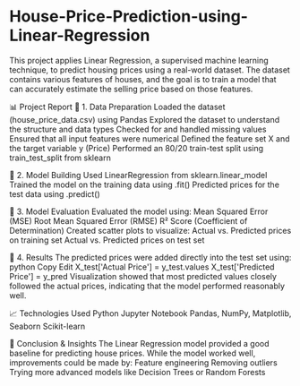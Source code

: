# House-Price-Prediction-using-Linear-Regression
This project applies Linear Regression, a supervised machine learning technique, to predict housing prices using a real-world dataset. The dataset contains various features of houses, and the goal is to train a model that can accurately estimate the selling price based on those features.

📊 Project Report
🔹 1. Data Preparation
Loaded the dataset (house_price_data.csv) using Pandas
Explored the dataset to understand the structure and data types
Checked for and handled missing values
Ensured that all input features were numerical
Defined the feature set X and the target variable y (Price)
Performed an 80/20 train-test split using train_test_split from sklearn

🔹 2. Model Building
Used LinearRegression from sklearn.linear_model
Trained the model on the training data using .fit()
Predicted prices for the test data using .predict()

🔹 3. Model Evaluation
Evaluated the model using:
Mean Squared Error (MSE)
Root Mean Squared Error (RMSE)
R² Score (Coefficient of Determination)
Created scatter plots to visualize:
Actual vs. Predicted prices on training set
Actual vs. Predicted prices on test set

🔹 4. Results
The predicted prices were added directly into the test set using:
python
Copy
Edit
X_test['Actual Price'] = y_test.values
X_test['Predicted Price'] = y_pred
Visualization showed that most predicted values closely followed the actual prices, indicating that the model performed reasonably well.

📈 Technologies Used
Python
Jupyter Notebook
Pandas, NumPy, Matplotlib, Seaborn
Scikit-learn

🧠 Conclusion & Insights
The Linear Regression model provided a good baseline for predicting house prices.
While the model worked well, improvements could be made by:
Feature engineering
Removing outliers
Trying more advanced models like Decision Trees or Random Forests
